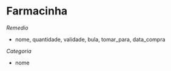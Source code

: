 # Farmacinha

*Remedio*
- nome, quantidade, validade, bula, tomar_para, data_compra

*Categoria*
- nome